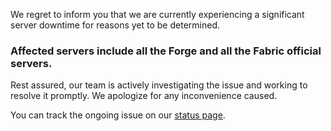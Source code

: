 We regret to inform you that we are currently experiencing a significant server downtime for reasons yet to be determined.

### Affected servers include all the Forge and all the Fabric official servers.
Rest assured, our team is actively investigating the issue and working to resolve it promptly.
We apologize for any inconvenience caused.

You can track the ongoing issue on our [status page](https://status.ampznetwork.com/).
